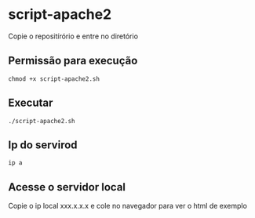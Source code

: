 # script-apache2

Copie o repositírório e entre no diretório

## Permissão para execução
```
chmod +x script-apache2.sh
```

## Executar
```
./script-apache2.sh
```

## Ip do servirod
```
ip a
```
## Acesse o servidor local
Copie o ip local xxx.x.x.x e cole no navegador para ver o html de exemplo
